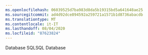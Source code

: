 ```yaml
---
ms.openlocfilehash: 06039525d7ba983d8da5b19315bd5a641648ae25
ms.sourcegitcommit: ad4d92dce894592a259721a1571b1d8736abacdb
ms.translationtype: MT
ms.contentlocale: it-IT
ms.lasthandoff: 08/04/2020
ms.locfileid: "87623824"
---
```

<span data-ttu-id="8a9c9-101">Database SQL</span><span class="sxs-lookup"><span data-stu-id="8a9c9-101">SQL Database</span></span>
